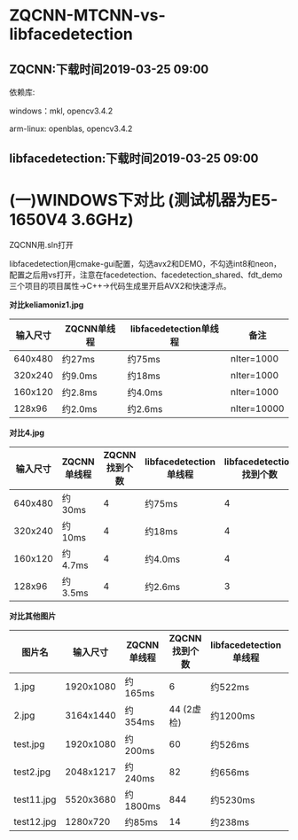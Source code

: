 # ZQCNN-MTCNN-vs-libfacedetection

## ZQCNN:下载时间2019-03-25 09:00

依赖库:

windows：mkl, opencv3.4.2

arm-linux: openblas, opencv3.4.2

## libfacedetection:下载时间2019-03-25 09:00

# (一)WINDOWS下对比 (测试机器为E5-1650V4 3.6GHz)

ZQCNN用.sln打开

libfacedetection用cmake-gui配置，勾选avx2和DEMO，不勾选int8和neon，配置之后用vs打开，注意在facedetection、facedetection_shared、fdt_demo三个项目的项目属性->C++->代码生成里开启AVX2和快速浮点。

**对比keliamoniz1.jpg**

| 输入尺寸     | ZQCNN单线程  |  libfacedetection单线程 | 备注       |
| ------       | ---------    | -----------------       | --------   |
| 640x480      |  约27ms      | 约75ms                  | nIter=1000 |
| 320x240      |  约9.0ms     | 约18ms                  | nIter=1000 |
| 160x120      |  约2.8ms     | 约4.0ms                 | nIter=1000 |
| 128x96       |  约2.0ms     | 约2.6ms                 | nIter=10000|

**对比4.jpg**

| 输入尺寸     | ZQCNN单线程 | ZQCNN找到个数 |  libfacedetection单线程 | libfacedetection找到个数 | 备注       |
| ------       | ---------   | ------------- | -----------------       | ------------------------ | -------    |
| 640x480      |  约30ms     | 4             | 约75ms                  | 4                        | nIter=1000 |
| 320x240      |  约10ms     | 4             | 约18ms                  | 4                        | nIter=1000 |
| 160x120      |  约4.7ms    | 4             | 约4.0ms                 | 4                        | nIter=1000 |
| 128x96       |  约3.5ms    | 4             | 约2.6ms                 | 3                        | nIter=10000|

**对比其他图片**

| 图片名      | 输入尺寸     | ZQCNN单线程 | ZQCNN找到个数 |  libfacedetection单线程 | libfacedetection找到个数 | 备注      |
| ------      | ------       | ---------   | ------------- | -----------------       | ------------------------ | --------  |
| 1.jpg       | 1920x1080    |  约165ms    | 6             | 约522ms                 | 10 (2虚检)               | nIter=100 |
| 2.jpg       | 3164x1440    |  约354ms    | 44 (2虚检)    | 约1200ms                | 42 (很多框不准)          | nIter=10  |
| test.jpg    | 1920x1080    |  约200ms    | 60            | 约526ms                 | 50                       | nIter=100 |
| test2.jpg   | 2048x1217    |  约240ms    | 82            | 约656ms                 | 50                       | nIter=50  |
| test11.jpg  | 5520x3680    |  约1800ms   | 844           | 约5230ms                | 50                       | nIter=10  |
| test12.jpg  | 1280x720     |  约85ms     | 14            | 约238ms                 | 14                       | nIter=100 |